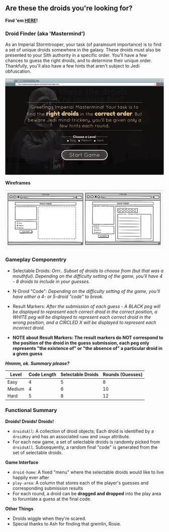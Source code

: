 ## Are these the droids you're looking for?

**Find 'em [HERE](annalexc.github.io/DroidFinder)!**

### Droid Finder (aka 'Mastermind')
As an Imperial Stormtrooper, your task (of paramount importance) is to find a set of unique droids somewhere in the galaxy. These droids must also be presented to your Sith authority in a specific order. You'll have a few chances to guess the right droids, and to determine their unique order. Thankfully, you'll also have a few hints that aren't subject to Jedi obfuscation.

![Wireframe for welcome and play area](https://github.com/annalexc/DroidFinder/blob/gh-pages/screenshots/homepage.png)


**Wireframes**

![Welcome](https://github.com/annalexc/DroidFinder/blob/gh-pages/screenshots/wireframes.png)



### Gameplay Componentry ###
  * Selectable Droids: _Orrr.. Subset of droids to choose from (but that was a mouthful). Depending on the difficulty setting of the game, you'll have 4 - 8 droids to include in your guesses._
  
  * N-Droid "Code": _Depending on the difficulty setting of the game, you'll have either a 4- or 5-droid "code" to break._
  
  * Result Markers: _After the submission of each guess - A BLACK peg will be displayed to represent each correct droid in the correct position, a WHITE peg will be displayed to represent each correct droid in the wrong position, and a CIRCLED X will be displayed to represent each incorrect droid._ 
  * **NOTE about Result Markers: The result markers do NOT correspond to the position of the droid in the guess submission, each peg only represents "the existence of" or "the absence of" a particular droid in a given guess**


_**Hmmm, ok. Summary please?**_

Level | Code Length | Selectable Droids | Rounds (Guesses)
--- | --- | --- | ---
Easy |  4  |  5  |  8
Medium |  4  |  6  |  10
Hard |  5  |  8  |  12

### Functional Summary ###

**Droids! Droids! Droids!**
* `droidsAll`: A collection of droid objects; Each droid is identified by a `droidKey` and has an associated `name` and `image` attribute.
* For each new game, a set of selectable droids is randomly picked from `droidsAll`. Subsequently, a random final "code" is generated from the set of selectable droids.

**Game Interface**
* `droid-home`: A fixed "menu" where the selectable droids would like to live happily ever after
* `play-area`: A column that stores each of the player's guesses and corresponding submission results
* For each round, a droid can be **dragged and dropped** into the play area to forumlate a guess at the final code.

**Other Things**
* Droids wiggle when they're scared.
* Special thanks to Ash for finding that gremlin, Rosie.
